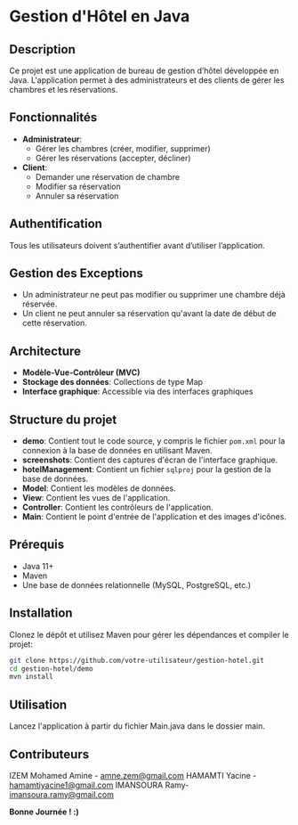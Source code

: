 # Gestion d'Hôtel en Java

## Description
Ce projet est une application de bureau de gestion d’hôtel développée en Java. L'application permet à des administrateurs et des clients de gérer les chambres et les réservations.

## Fonctionnalités
- **Administrateur**:
  - Gérer les chambres (créer, modifier, supprimer)
  - Gérer les réservations (accepter, décliner)
- **Client**:
  - Demander une réservation de chambre
  - Modifier sa réservation
  - Annuler sa réservation

## Authentification
Tous les utilisateurs doivent s’authentifier avant d’utiliser l’application.

## Gestion des Exceptions
- Un administrateur ne peut pas modifier ou supprimer une chambre déjà réservée.
- Un client ne peut annuler sa réservation qu'avant la date de début de cette réservation.

## Architecture
- **Modèle-Vue-Contrôleur (MVC)**
- **Stockage des données**: Collections de type Map
- **Interface graphique**: Accessible via des interfaces graphiques

## Structure du projet
- **demo**: Contient tout le code source, y compris le fichier `pom.xml` pour la connexion à la base de données en utilisant Maven.
- **screenshots**: Contient des captures d'écran de l'interface graphique.
- **hotelManagement**: Contient un fichier `sqlproj` pour la gestion de la base de données.
- **Model**: Contient les modèles de données.
- **View**: Contient les vues de l'application.
- **Controller**: Contient les contrôleurs de l'application.
- **Main**: Contient le point d'entrée de l'application et des images d'icônes.

## Prérequis
- Java 11+
- Maven
- Une base de données relationnelle (MySQL, PostgreSQL, etc.)

## Installation
Clonez le dépôt et utilisez Maven pour gérer les dépendances et compiler le projet:
```sh
git clone https://github.com/votre-utilisateur/gestion-hotel.git
cd gestion-hotel/demo
mvn install
```
## Utilisation
Lancez l'application à partir du fichier Main.java dans le dossier main.

## Contributeurs
IZEM Mohamed Amine - amne.zem@gmail.com
HAMAMTI Yacine - hamamtiyacine1@gmail.com
IMANSOURA Ramy- imansoura.ramy@gmail.com


**Bonne Journée ! :)**
